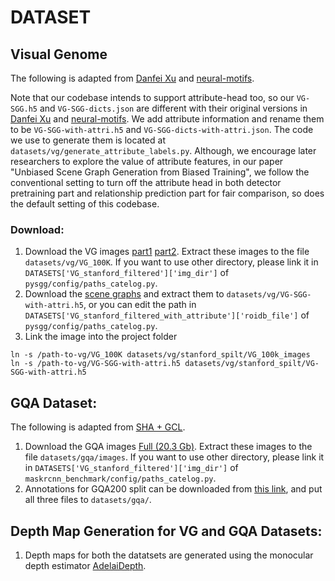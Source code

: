 # DATASET

## Visual Genome
The following is adapted from [Danfei Xu](https://github.com/danfeiX/scene-graph-TF-release/blob/master/data_tools/README.md) and [neural-motifs](https://github.com/rowanz/neural-motifs).

Note that our codebase intends to support attribute-head too, so our ```VG-SGG.h5``` and ```VG-SGG-dicts.json``` are different with their original versions in [Danfei Xu](https://github.com/danfeiX/scene-graph-TF-release/blob/master/data_tools/README.md) and [neural-motifs](https://github.com/rowanz/neural-motifs). We add attribute information and rename them to be ```VG-SGG-with-attri.h5``` and ```VG-SGG-dicts-with-attri.json```. The code we use to generate them is located at ```datasets/vg/generate_attribute_labels.py```. Although, we encourage later researchers to explore the value of attribute features, in our paper "Unbiased Scene Graph Generation from Biased Training", we follow the conventional setting to turn off the attribute head in both detector pretraining part and relationship prediction part for fair comparison, so does the default setting of this codebase.

### Download:
1. Download the VG images [part1](https://cs.stanford.edu/people/rak248/VG_100K_2/images.zip) [part2](https://cs.stanford.edu/people/rak248/VG_100K_2/images2.zip). Extract these images to the file `datasets/vg/VG_100K`. If you want to use other directory, please link it in `DATASETS['VG_stanford_filtered']['img_dir']` of `pysgg/config/paths_catelog.py`. 
2. Download the [scene graphs](https://shanghaitecheducn-my.sharepoint.com/:u:/g/personal/lirj2_shanghaitech_edu_cn/EfI9vkdunDpCqp8ooxoHhloBE6KDuztZDWQM_Sbsw_1x5A?e=fjTSvw) and extract them to `datasets/vg/VG-SGG-with-attri.h5`, or you can edit the path in `DATASETS['VG_stanford_filtered_with_attribute']['roidb_file']` of `pysgg/config/paths_catelog.py`.
3. Link the image into the project folder
```
ln -s /path-to-vg/VG_100K datasets/vg/stanford_spilt/VG_100k_images
ln -s /path-to-vg/VG-SGG-with-attri.h5 datasets/vg/stanford_spilt/VG-SGG-with-attri.h5
```
## GQA Dataset:
The following is adapted from [SHA + GCL](https://github.com/dongxingning/SHA-GCL-for-SGG).
1. Download the GQA images [Full (20.3 Gb)](https://downloads.cs.stanford.edu/nlp/data/gqa/images.zip). Extract these images to the file `datasets/gqa/images`. If you want to use other directory, please link it in `DATASETS['VG_stanford_filtered']['img_dir']` of `maskrcnn_benchmark/config/paths_catelog.py`. 
2. Annotations for GQA200 split can be downloaded from [this link](https://1drv.ms/u/s!AjK8-t5JiDT1kwwKFbdBB3ZU3c49?e=06qeZc), and put all three files to  `datasets/gqa/`.

## Depth Map Generation for VG and GQA Datasets:
1. Depth maps for both the datatsets are generated using the monocular depth estimator [AdelaiDepth](https://github.com/aim-uofa/AdelaiDepth/tree/main/LeReS).